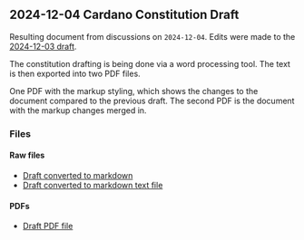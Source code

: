 
## 2024-12-04 Cardano Constitution Draft

Resulting document from discussions on `2024-12-04`.
Edits were made to the [2024-12-03 draft](../2024-12-03/).

The constitution drafting is being done via a word processing tool.
The text is then exported into two PDF files.

One PDF with the markup styling, which shows the changes to the document compared to the previous draft.
The second PDF is the document with the markup changes merged in.

### Files

#### Raw files

- [Draft converted to markdown](./draft-constitution-converted.md)
- [Draft converted to markdown text file](./draft-constitution-converted.md)

#### PDFs

- [Draft PDF file](./draft-constitution.pdf)
